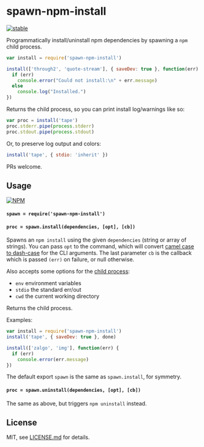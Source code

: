 # spawn-npm-install

[![stable](http://badges.github.io/stability-badges/dist/stable.svg)](http://github.com/badges/stability-badges)

Programmatically install/uninstall npm dependencies by spawning a `npm` child process.

```js
var install = require('spawn-npm-install')

install(['through2', 'quote-stream'], { saveDev: true }, function(err) {
  if (err)
    console.error("Could not install:\n" + err.message)
  else
    console.log("Installed.")
})
```

Returns the child process, so you can print install log/warnings like so:

```js
var proc = install('tape')
proc.stderr.pipe(process.stderr)
proc.stdout.pipe(process.stdout)
```

Or, to preserve log output and colors:

```js
install('tape', { stdio: 'inherit' })
```

PRs welcome.

## Usage

[![NPM](https://nodei.co/npm/spawn-npm-install.png)](https://www.npmjs.com/package/spawn-npm-install)

#### `spawn = require('spawn-npm-install')`
#### `proc = spawn.install(dependencies, [opt], [cb])`

Spawns an `npm install` using the given `dependencies` (string or array of strings). You can pass `opt` to the command, which will convert [camel case to dash-case](https://www.npmjs.com/package/dargs) for the CLI arguments. The last parameter `cb` is the callback which is passed `(err)` on failure, or null otherwise.

Also accepts some options for the [child process](https://nodejs.org/api/child_process.html#child_process_child_process_spawn_command_args_options):

- `env` environment variables
- `stdio` the standard err/out
- `cwd` the current working directory

Returns the child process.

Examples:

```js
var install = require('spawn-npm-install')
install('tape', { saveDev: true }, done)

install(['zalgo', 'img'], function(err) {
  if (err) 
    console.error(err.message)
})
```

The default export `spawn` is the same as `spawn.install`, for symmetry.

#### `proc = spawn.uninstall(dependencies, [opt], [cb])`

The same as above, but triggers `npm uninstall` instead. 

## License

MIT, see [LICENSE.md](http://github.com/mattdesl/spawn-npm-install/blob/master/LICENSE.md) for details.
